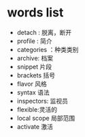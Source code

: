 # words list


* detach : 脱离，断开
* profile : 简介 
* categories ：种类类别
* archive: 档案
* snippet 片段
* brackets 括号
* flavor  风格
* syntax 语法
* inspectors: 监视员
* flexible:灵活的
* local scope 局部范围
* activate 激活
